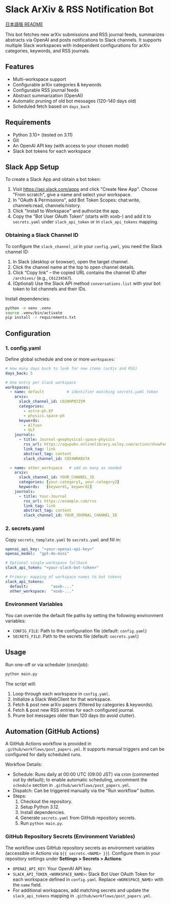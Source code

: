 <!--
  README for Slack ArXiv & RSS Notification Bot
-->
# Slack ArXiv & RSS Notification Bot
[日本語版 README](README.ja.md)

This bot fetches new arXiv submissions and RSS journal feeds, summarizes abstracts via OpenAI and posts notifications to Slack channels. It supports multiple Slack
workspaces with independent configurations for arXiv categories, keywords, and RSS journals.

## Features
- Multi-workspace support
- Configurable arXiv categories & keywords
- Configurable RSS journal feeds
- Abstract summarization (OpenAI)
- Automatic pruning of old bot messages (120–140 days old)
- Scheduled fetch based on `days_back`

## Requirements
- Python 3.10+ (tested on 3.11)
- Git
- An OpenAI API key (with access to your chosen model)
- Slack bot tokens for each workspace
  
## Slack App Setup
To create a Slack App and obtain a bot token:
1. Visit https://api.slack.com/apps and click "Create New App". Choose "From scratch", give a name and select your workspace.
2. In "OAuth & Permissions", add Bot Token Scopes: chat:write, channels:read, channels:history.
3. Click "Install to Workspace" and authorize the app.
4. Copy the "Bot User OAuth Token" (starts with xoxb-) and add it to `secrets.yaml` under `slack_api_token` or in `slack_api_tokens` mapping.

### Obtaining a Slack Channel ID

To configure the `slack_channel_id` in your `config.yaml`, you need the Slack channel ID:
1. In Slack (desktop or browser), open the target channel.
2. Click the channel name at the top to open channel details.
3. Click “Copy link” – the copied URL contains the channel ID after `/archives/` (e.g., `C01234567`).
4. (Optional) Use the Slack API method `conversations.list` with your bot token to list channels and their IDs.

Install dependencies:
```bash
python -m venv .venv
source .venv/bin/activate
pip install -r requirements.txt
```

## Configuration

### 1. config.yaml

Define global schedule and one or more `workspaces`:

```yaml
# How many days back to look for new items (arXiv and RSS)
days_back: 5

# One entry per Slack workspace
workspaces:
  - name: default          # identifier matching secrets.yaml token
    arxiv:
      slack_channel_id: C020HPN7Z5M
      categories:
        - astro-ph.EP
        - physics.space-ph
      keywords:
        - Alfven
        - ULF
    journals:
      - title: Journal-geophysical-space-physics
        rss_url: https://agupubs.onlinelibrary.wiley.com/action/showFeed?jc=21699402&type=etoc&feed=rss
        link_tag: link
        abstract_tag: content
        slack_channel_id: C054WRABX7A

  - name: other_workspace   # add as many as needed
    arxiv:
      slack_channel_id: YOUR_CHANNEL_ID
      categories: [your.category1, your.category2]
      keywords:   [keyword1, keyword2]
    journals:
      - title: Your-Journal
        rss_url: https://example.com/rss
        link_tag: link
        abstract_tag: content
        slack_channel_id: YOUR_JOURNAL_CHANNEL_ID
```

### 2. secrets.yaml

Copy `secrets_template.yaml` to `secrets.yaml` and fill in:

```yaml
openai_api_key: "<your-openai-api-key>"
openai_model:  "gpt-4o-mini"

# Optional single-workspace fallback
slack_api_token: "<your-slack-bot-token>"

# Primary: mapping of workspace names to bot tokens
slack_api_tokens:
  default:          "xoxb-..."
  other_workspace:  "xoxb-..."
```
### Environment Variables

You can override the default file paths by setting the following environment variables:

- `CONFIG_FILE`: Path to the configuration file (default: `config.yaml`)
- `SECRETS_FILE`: Path to the secrets file (default: `secrets.yaml`)

## Usage

Run one-off or via scheduler (cron/job):

```bash
python main.py
```

The script will:
1. Loop through each workspace in `config.yaml`.
2. Initialize a Slack WebClient for that workspace.
3. Fetch & post new arXiv papers (filtered by categories & keywords).
4. Fetch & post new RSS entries for each configured journal.
5. Prune bot messages older than 120 days (to avoid clutter).

## Automation (GitHub Actions)

A GitHub Actions workflow is provided in `.github/workflows/post_papers.yml`. It supports manual triggers and can be configured for daily scheduled runs.

Workflow Details:

- Schedule: Runs daily at 00:00 UTC (09:00 JST) via cron (commented out by default); to enable automatic scheduling, uncomment the `schedule` section in `.github/workflows/post_papers.yml`.
- Dispatch: Can be triggered manually via the "Run workflow" button.
- Steps:
  1. Checkout the repository.
  2. Setup Python 3.12.
  3. Install dependencies.
  4. Generate `secrets.yaml` from GitHub repository secrets.
  5. Run `python main.py`.

### GitHub Repository Secrets (Environment Variables)

The workflow uses GitHub repository secrets as environment variables (accessible in Actions via `${{ secrets.<NAME> }}`).
Configure them in your repository settings under **Settings > Secrets > Actions**:

- `OPENAI_API_KEY`: Your OpenAI API key.
- `SLACK_API_TOKEN_<WORKSPACE_NAME>`: Slack Bot User OAuth Token for each workspace defined in `config.yaml`. Replace `<WORKSPACE_NAME>` with the `name` field.
- For additional workspaces, add matching secrets and update the `slack_api_tokens` mapping in `.github/workflows/post_papers.yml`.